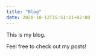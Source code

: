 ```yaml
---
title: "Blog"
date: 2020-10-12T15:51:11+02:00
---
```



This is my blog. 

Feel free to check out my posts!
